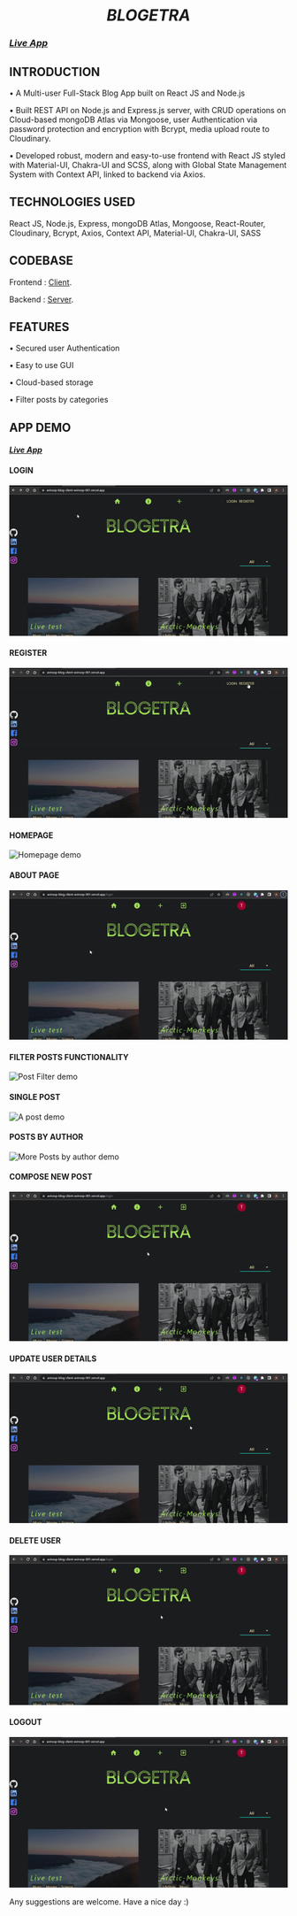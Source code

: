 # <div align="center"> _**BLOGETRA**_ </div>
### <div align="left">_[Live App](https://aviroop-blog-client-aviroop-001.vercel.app/)_</div>

## INTRODUCTION 
• A Multi-user Full-Stack Blog App built on React JS and Node.js

• Built REST API on Node.js and Express.js server, with CRUD operations on Cloud-based mongoDB Atlas via Mongoose, user Authentication via password protection and encryption with Bcrypt, media upload route to Cloudinary.

• Developed robust, modern and easy-to-use frontend with React JS styled with Material-UI, Chakra-UI and SCSS, along with Global State Management System with Context API, linked to backend via Axios.


## TECHNOLOGIES USED 
React JS, Node.js, Express, mongoDB Atlas, Mongoose, React-Router, Cloudinary, Bcrypt, Axios, Context API, Material-UI, Chakra-UI, SASS

## CODEBASE
Frontend : [Client](https://github.com/Aviroop-001/Aviroop-Blog-Client).

Backend : [Server](https://github.com/Aviroop-001/Aviroop-Blog-API).



## FEATURES 
• Secured user Authentication

• Easy to use GUI

• Cloud-based storage

• Filter posts by categories

## APP DEMO
#### <div align="left">_[Live App](https://aviroop-blog-client-aviroop-001.vercel.app/)_</div>

#### LOGIN
![Login demo](https://github.com/Aviroop-001/Blogetra/blob/main/Blogetra_login.gif)

#### REGISTER
![Registation demo](https://github.com/Aviroop-001/Blogetra/blob/main/Blogetra_register.gif)

#### HOMEPAGE
![Homepage demo](https://github.com/Aviroop-001/Blogetra/blob/main/Blogetra_homepage.gif)

#### ABOUT PAGE
![About page demo](https://github.com/Aviroop-001/Blogetra/blob/main/Blogetra_about.gif)

#### FILTER POSTS FUNCTIONALITY
![Post Filter demo](https://github.com/Aviroop-001/Blogetra/blob/main/Blogetra_filter_posts.gif)

#### SINGLE POST
![A post demo](https://github.com/Aviroop-001/Blogetra/blob/main/Blogetra_single_post.gif)

#### POSTS BY AUTHOR
![More Posts by author demo](https://github.com/Aviroop-001/Blogetra/blob/main/Blogetra_author_posts.gif)

#### COMPOSE NEW POST
![New Post Compose demo](https://github.com/Aviroop-001/Blogetra/blob/main/Blogetra_compose.gif)

#### UPDATE USER DETAILS
![User credentials update demo](https://github.com/Aviroop-001/Blogetra/blob/main/Blogetra_user_update.gif)

#### DELETE USER
![User delete demo](https://github.com/Aviroop-001/Blogetra/blob/main/Blogetra_user_delete.gif)

#### LOGOUT
![Logout demo](https://github.com/Aviroop-001/Blogetra/blob/main/Blogetra_logout.gif)


Any suggestions are welcome. Have a nice day :)
